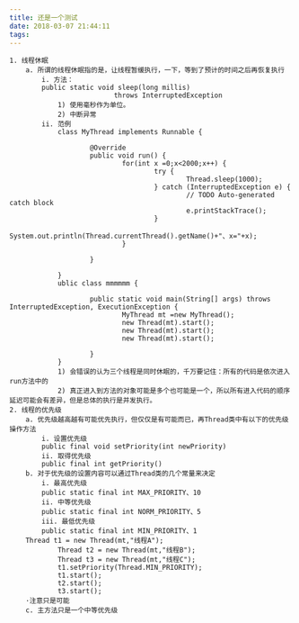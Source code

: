 ```yaml
---
title: 还是一个测试
date: 2018-03-07 21:44:11
tags:
---
```

	1. 线程休眠
		a. 所谓的线程休眠指的是，让线程暂缓执行，一下，等到了预计的时间之后再恢复执行
			i. 方法：
			public static void sleep(long millis)
			                  throws InterruptedException
				1) 使用毫秒作为单位。
				2) 中断异常
			ii. 范例
				class MyThread implements Runnable {
				 
				        @Override
				        public void run() {
				                for(int x =0;x<2000;x++) {
				                        try {
				                                Thread.sleep(1000);
				                        } catch (InterruptedException e) {
				                                // TODO Auto-generated catch block
				                                e.printStackTrace();
				                        }
				                        System.out.println(Thread.currentThread().getName()+"、x="+x);
				                }
				 
				        }
				 
				}
				ublic class mmmmmm {
				 
				        public static void main(String[] args) throws InterruptedException, ExecutionException {
				                MyThread mt =new MyThread();
				                new Thread(mt).start();
				                new Thread(mt).start();
				                new Thread(mt).start();
				 
				        }
				}
				1) 会错误的认为三个线程是同时休眠的，千万要记住：所有的代码是依次进入run方法中的
				2) 真正进入到方法的对象可能是多个也可能是一个，所以所有进入代码的顺序延迟可能会有差异，但是总体的执行是并发执行。
	2. 线程的优先级
		a. 优先级越高越有可能优先执行，但仅仅是有可能而已，再Thread类中有以下的优先级操作方法
			i. 设置优先级
			public final void setPriority(int newPriority)
			ii. 取得优先级
			public final int getPriority()
		b. 对于优先级的设置内容可以通过Thread类的几个常量来决定
			i. 最高优先级
			public static final int MAX_PRIORITY、10
			ii. 中等优先级
			public static final int NORM_PRIORITY、5
			iii. 最低优先级
			public static final int MIN_PRIORITY、1
		Thread t1 = new Thread(mt,"线程A");
		        Thread t2 = new Thread(mt,"线程B");
		        Thread t3 = new Thread(mt,"线程C");
		        t1.setPriority(Thread.MIN_PRIORITY);
		        t1.start();
		        t2.start();
		        t3.start();
		·注意只是可能
		c. 主方法只是一个中等优先级

